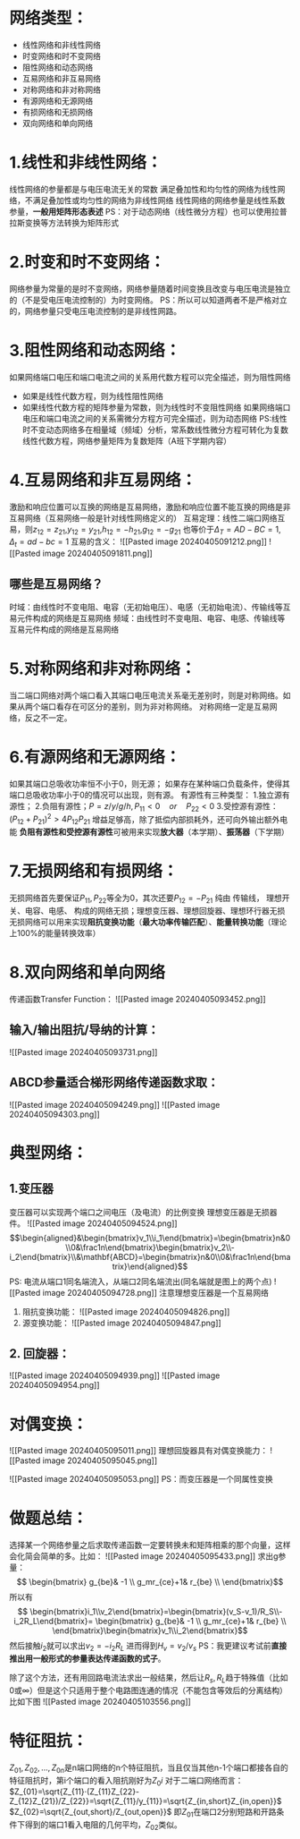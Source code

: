 # 网络类型：
- 线性网络和非线性网络
- 时变网络和时不变网络
- 阻性网络和动态网络
- 互易网络和非互易网络
- 对称网络和非对称网络
- 有源网络和无源网络
- 有损网络和无损网络
- 双向网络和单向网络

# 1.线性和非线性网络：
线性网络的参量都是与电压电流无关的常数
满足叠加性和均匀性的网络为线性网络，不满足叠加性或均匀性的网络为非线性网络
线性网络的网络参量是线性系数参量，**一般用矩阵形态表述** 
PS：对于动态网络（线性微分方程）也可以使用拉普拉斯变换等方法转换为矩阵形式
# 2.时变和时不变网络：
网络参量为常量的是时不变网络，网络参量随着时间变换且改变与电压电流是独立的（不是受电压电流控制的）为时变网络。
PS：所以可以知道两者不是严格对立的，网络参量只受电压电流控制的是非线性网路。
# 3.阻性网络和动态网络：
如果网络端口电压和端口电流之间的关系用代数方程可以完全描述，则为阻性网络
- 如果是线性代数方程，则为线性阻性网络
- 如果线性代数方程的矩阵参量为常数，则为线性时不变阻性网络
如果网络端口电压和端口电流之间的关系需微分方程方可完全描述，则为动态网络
PS:线性时不变动态网络多在相量域（频域）分析，常系数线性微分方程可转化为复数线性代数方程，网络参量矩阵为复数矩阵（A班下学期内容）
# 4.互易网络和非互易网络：
激励和响应位置可以互换的网络是互易网络，激励和响应位置不能互换的网络是非互易网络（互易网络一般是针对线性网络定义的）
互易定理：线性二端口网络互易，则$z_{12}=z_{21}$,$y_{12}=y_{21}$,$h_{12}=-h_{21}$,$g_{12}=-g_{21}$
也等价于$\Delta_T=AD-BC=1,\Delta_t=ad-bc=1$
互易的含义：
![[Pasted image 20240405091212.png]]
![[Pasted image 20240405091811.png]]
## 哪些是互易网络？
时域：由线性时不变电阻、电容（无初始电压）、电感（无初始电流）、传输线等互易元件构成的网络是互易网络
频域：由线性时不变电阻、电容、电感、传输线等互易元件构成的网络是互易网络

# 5.对称网络和非对称网络：
当二端口网络对两个端口看入其端口电压电流关系毫无差别时，则是对称网络。如果从两个端口看存在可区分的差别，则为非对称网络。
对称网络一定是互易网络，反之不一定。
# 6.有源网络和无源网络：
如果其端口总吸收功率恒不小于0，则无源；
如果存在某种端口负载条件，使得其端口总吸收功率小于0的情况可以出现，则有源。
有源性有三种类型：
1.独立源有源性；
2.负阻有源性；$P=z/y/g/h,P_{11}<0 \quad or \quad P_{22}<0$
3.受控源有源性：$(P_{12}+P_{21})^2>4P_{12}P_{21}$ 增益足够高，除了抵偿内部损耗外，还可向外输出额外电能
**负阻有源性和受控源有源性**可被用来实现**放大器**（本学期）、**振荡器**（下学期）

# 7.无损网络和有损网络：
无损网络首先要保证$P_{11},P_{22}$等全为0，其次还要$P_{12}=-P_{21}$
纯由 传输线， 理想开关、电容、电感、 构成的网络无损；理想变压器、理想回旋器、理想环行器无损
无损网络可以用来实现**阻抗变换功能**（**最大功率传输匹配**）、**能量转换功能**（理论上100%的能量转换效率）
# 8.双向网络和单向网络

传递函数Transfer Function：
![[Pasted image 20240405093452.png]]
## 输入/输出阻抗/导纳的计算：
![[Pasted image 20240405093731.png]]
## ABCD参量适合梯形网络传递函数求取：
![[Pasted image 20240405094249.png]]
![[Pasted image 20240405094303.png]]

# 典型网络：
## 1.变压器
变压器可以实现两个端口之间电压（及电流）的比例变换
理想变压器是无损器件。
![[Pasted image 20240405094524.png]]
$$\begin{aligned}&\begin{bmatrix}v_1\\i_1\end{bmatrix}=\begin{bmatrix}n&0\\0&\frac1n\end{bmatrix}\begin{bmatrix}v_2\\-i_2\end{bmatrix}\\&\mathbf{ABCD}=\begin{bmatrix}n&0\\0&\frac1n\end{bmatrix}\end{aligned}$$
PS: 电流从端口1同名端流入，从端口2同名端流出(同名端就是图上的两个点)
![[Pasted image 20240405094728.png]]
注意理想变压器是一个互易网络
1. 阻抗变换功能：
![[Pasted image 20240405094826.png]]
2. 源变换功能：
![[Pasted image 20240405094847.png]]

## 2. 回旋器：
![[Pasted image 20240405094939.png]]
![[Pasted image 20240405094954.png]]
# 对偶变换：
![[Pasted image 20240405095011.png]]
理想回旋器具有对偶变换能力：
![[Pasted image 20240405095045.png]]

![[Pasted image 20240405095053.png]]
PS：而变压器是一个同属性变换

# 做题总结：
选择某一个网络参量之后求取传递函数一定要转换未和矩阵相乘的那个向量，这样会化简会简单的多。比如：
![[Pasted image 20240405095433.png]]
求出g参量：$$ \begin{bmatrix}
 g_{be}& -1 \\ 
 g_mr_{ce}+1& r_{be} \\
\end{bmatrix}$$
所以有$$ \begin{bmatrix}i_1\\v_2\end{bmatrix}=\begin{bmatrix}(v_S-v_1)/R_S\\-i_2R_L\end{bmatrix}=
\begin{bmatrix}
 g_{be}& -1 \\ 
 g_mr_{ce}+1& r_{be} \\
\end{bmatrix}\begin{bmatrix}v_1\\i_2\end{bmatrix}$$
然后接触$i_2$就可以求出$v_2=-i_2R_L$ 进而得到$H_v={v_2}/{v_s}$
PS：我更建议考试前**直接推出用一般形式的参量表达传递函数的式子**。

除了这个方法，还有用回路电流法求出一般结果，然后让$R_s,R_L$趋于特殊值（比如0或∞）但是这个只适用于整个电路图连通的情况（不能包含等效后的分离结构）比如下图
![[Pasted image 20240405103556.png]]
# 特征阻抗：
$Z_{01},Z_{02},...,Z_{0n}$是n端口网络的n个特征阻抗，当且仅当其他n-1个端口都接各自的特征阻抗时，第i个端口的看入阻抗刚好为$Z_0i$
对于二端口网络而言：
$Z_{01}=\sqrt{Z_{11}·(Z_{11}Z_{22}-Z_{12}Z_{21})/Z_{22}}=\sqrt{Z_{11}/y_{11}}=\sqrt{Z_{in,short}Z_{in,open}}$
$Z_{02}=\sqrt{Z_{out,short}/Z_{out,open}}$
即$Z_{01}$在端口2分别短路和开路条件下得到的端口1看入电阻的几何平均，$Z_{02}$类似。

